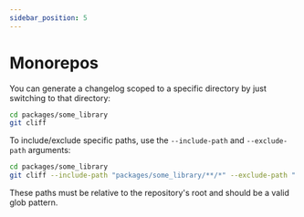 ```yaml
---
sidebar_position: 5
---
```


# Monorepos

You can generate a changelog scoped to a specific directory by just switching to that directory:

```bash
cd packages/some_library
git cliff
```

To include/exclude specific paths, use the `--include-path` and `--exclude-path` arguments:

```bash
cd packages/some_library
git cliff --include-path "packages/some_library/**/*" --exclude-path ".github/*"
```

These paths must be relative to the repository's root and should be a valid glob pattern.
